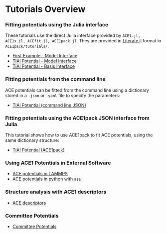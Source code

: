 
# Tutorials Overview 

### Fitting potentials using the Julia interface

These tutorials use the direct Julia interface provided by `ACE1.jl, ACE1x.jl, ACEfit.jl, ACE1pack.jl`. They are provided in [Literate.jl](https://github.com/fredrikekre/Literate.jl) format in `ACE1pack/tutorials/`.

* [First Example - Model Interface](../literate_tutorials/first_example_model.md)
* [TiAl Potential - Model Interface](../literate_tutorials/TiAl_model.md)
* [TiAl Potential - Basis Interface](../literate_tutorials/TiAl_basis.md)

### Fitting potentials from the command line

ACE potentials can be fitted from the command line using a dictionary stored in a `.json` or `.yaml` file to specify the parameters:

* [TiAl Potential (command line JSON)](./first_example_json.md)

### Fitting potentials using the ACE1pack JSON interface from Julia

This tutorial shows how to use ACE1pack to fit ACE potentials, using the same dictionary structure:

* [TiAl Potential (ACE1pack)](../literate_tutorials/ACE1pack_TiAl.md)


### Using ACE1 Potentials in External Software

* [ACE potentials in LAMMPS](lammps.md)
* [ACE potentials in python with `ase`](python_ase.md)

### Structure analysis with ACE1 descriptors

* [ACE descriptors](../literate_tutorials/descriptor.md)

### Committee Potentials

* [Committee Potentials](../literate_tutorials/committee.md)
